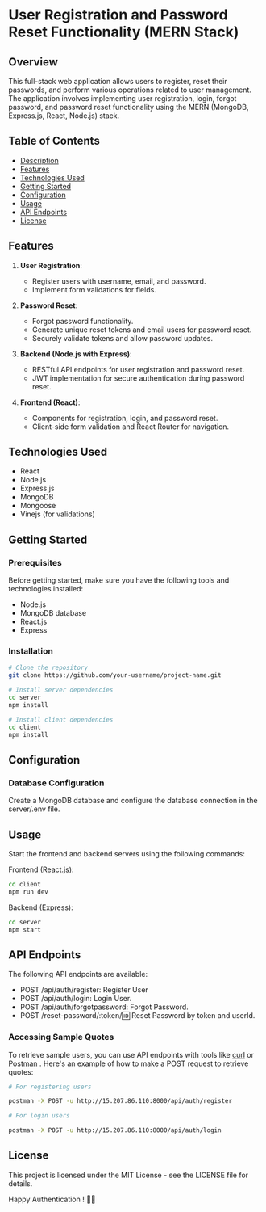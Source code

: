# User Registration and Password Reset Functionality (MERN Stack)

## Overview

This full-stack web application allows users to register, reset their passwords, and perform various operations related to user management. The application involves implementing user registration, login, forgot password, and password reset functionality using the MERN (MongoDB, Express.js, React, Node.js) stack.

## Table of Contents

- [Description](#description)
- [Features](#features)
- [Technologies Used](#technologies-used)
- [Getting Started](#getting-started)
- [Configuration](#configuration)
- [Usage](#usage)
- [API Endpoints](#api-endpoints)
- [License](#license)

## Features

1. **User Registration**:

   - Register users with username, email, and password.
   - Implement form validations for fields.

2. **Password Reset**:

   - Forgot password functionality.
   - Generate unique reset tokens and email users for password reset.
   - Securely validate tokens and allow password updates.

3. **Backend (Node.js with Express)**:

   - RESTful API endpoints for user registration and password reset.
   - JWT implementation for secure authentication during password reset.

4. **Frontend (React)**:
   - Components for registration, login, and password reset.
   - Client-side form validation and React Router for navigation.

## Technologies Used

- React
- Node.js
- Express.js
- MongoDB
- Mongoose
- Vinejs (for validations)

## Getting Started

### Prerequisites

Before getting started, make sure you have the following tools and technologies installed:

- Node.js
- MongoDB database
- React.js
- Express

### Installation

```bash
# Clone the repository
git clone https://github.com/your-username/project-name.git

# Install server dependencies
cd server
npm install

# Install client dependencies
cd client
npm install

```

## Configuration

### Database Configuration

Create a MongoDB database and configure the database connection in the server/.env file.

## Usage

Start the frontend and backend servers using the following commands:

Frontend (React.js):

```bash
cd client
npm run dev

```

Backend (Express):

```bash
cd server
npm start

```

## API Endpoints

The following API endpoints are available:

- POST /api/auth/register: Register User
- POST /api/auth/login: Login User.
- POST /api/auth/forgotpassword: Forgot Password.
- POST /reset-password/:token/:id: Reset Password by token and userId.

### Accessing Sample Quotes

To retrieve sample users, you can use API endpoints with tools like [curl](https://curl.se/) or [Postman](https://www.postman.com/) . Here's an example of how to make a POST request to retrieve quotes:

```bash
# For registering users

postman -X POST -u http://15.207.86.110:8000/api/auth/register

# For login users

postman -X POST -u http://15.207.86.110:8000/api/auth/login

```

## License

This project is licensed under the MIT License - see the LICENSE file for details.

Happy Authentication ! 📝🚀
